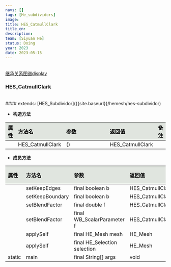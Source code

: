 ```yaml
---
navs: []
tags: [He_subdividors]
image:
title: HES_CatmullClark
title_cn:
description: 
team: [Siyuan He]
status: Doing
year: 2023
date: 2023-05-15
---
```

<style>
table th:first-of-type {
width:5%;
}
table th:nth-of-type(2) {
width:20%;
}
table th:nth-of-type(3) {
width:30%;
}
table th:nth-of-type(4) {
width:30%;
}
table th:nth-of-type(5) {
width:8cm;
}
table th {
color: rgba(0,0,0)!important;
font-weight: bold; /*加粗*/
/* text-align: center !important; 内容居中，加上 !important 避免被 Markdown 样式覆盖 */
background: rgba(224,229,223,10)!important; /*背景色*/
}
</style>
            

<br>
<a href="{{site.baseurl}}/display/hemesh" onclick="saveReferrer()">继承关系图谱display</a>
<script>
function saveReferrer() {
  var referrer ='HES_CatmullClark';
  localStorage.setItem('referrer', referrer);
}
</script>

<br>

### HES_CatmullClark

<br>
#### extends:   [HES_Subdividor]({{site.baseurl}}/hemesh/hes-subdividor)
<br>


- **构造方法**

| 属性   | 方法名              | 参数   | 返回值              | 备注   |
|:-----|:-----------------|:-----|:-----------------|:-----|
|      | HES_CatmullClark | ()   | HES_CatmullClark |      |

- **成员方法**

| 属性     | 方法名             | 参数                           | 返回值              | 备注   |
|:-------|:----------------|:-----------------------------|:-----------------|:-----|
|        | setKeepEdges    | final boolean b              | HES_CatmullClark |      |
|        | setKeepBoundary | final boolean b              | HES_CatmullClark |      |
|        | setBlendFactor  | final double f               | HES_CatmullClark |      |
|        | setBlendFactor  | final WB_ScalarParameter f   | HES_CatmullClark |      |
|        | applySelf       | final HE_Mesh mesh           | HE_Mesh          |      |
|        | applySelf       | final HE_Selection selection | HE_Mesh          |      |
| static | main            | final String[] args          | void             |      |